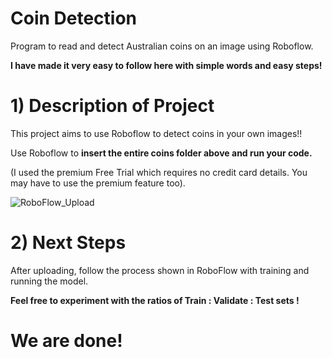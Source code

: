# Coin Detection
Program to read and detect Australian coins on an image using Roboflow. 

**I have made it very easy to follow here with simple words and easy steps!**

# 1) Description of Project
This project aims to use Roboflow to detect coins in your own images!!

Use Roboflow to **insert the entire coins folder above and run your code.**

(I used the premium Free Trial which requires no credit card details. You may have to use the premium feature too).

![RoboFlow_Upload](https://github.com/user-attachments/assets/6b6c245c-d9d2-4b78-adb7-9ba23eb5f894)

# 2) Next Steps

After uploading, follow the process shown in RoboFlow with training and running the model.

**Feel free to experiment with the ratios of Train : Validate : Test sets !**

# We are done! 








